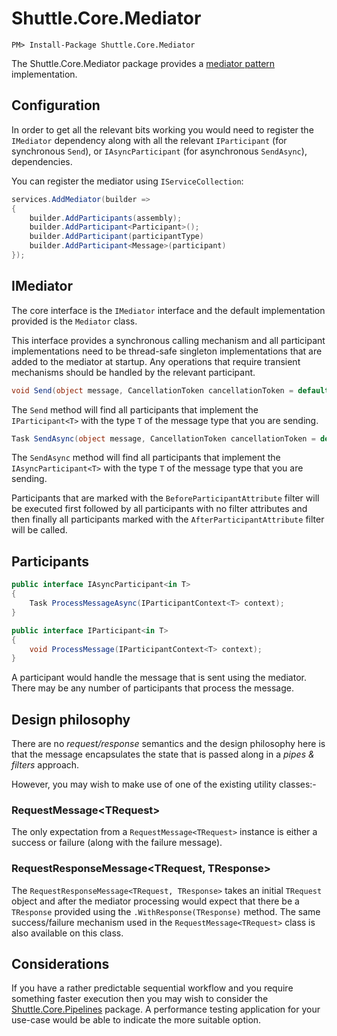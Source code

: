 # Shuttle.Core.Mediator

```
PM> Install-Package Shuttle.Core.Mediator
```

The Shuttle.Core.Mediator package provides a [mediator pattern](https://en.wikipedia.org/wiki/Mediator_pattern) implementation.

## Configuration

In order to get all the relevant bits working you would need to register the `IMediator` dependency along with all the relevant `IParticipant` (for synchronous `Send`), or `IAsyncParticipant` (for asynchronous `SendAsync`), dependencies.

You can register the mediator using `IServiceCollection`:

```c#
services.AddMediator(builder =>
{
    builder.AddParticipants(assembly);
    builder.AddParticipant<Participant>();
    builder.AddParticipant(participantType)
    builder.AddParticipant<Message>(participant)
});
```

## IMediator

The core interface is the `IMediator` interface and the default implementation provided is the `Mediator` class.

This interface provides a synchronous calling mechanism and all participant implementations need to be thread-safe singleton implementations that are added to the mediator at startup.  Any operations that require transient mechanisms should be handled by the relevant participant.

```c#
void Send(object message, CancellationToken cancellationToken = default);
```

The `Send` method will find all participants that implement the `IParticipant<T>` with the type `T` of the message type that you are sending.

```c#
Task SendAsync(object message, CancellationToken cancellationToken = default);
```

The `SendAsync` method will find all participants that implement the `IAsyncParticipant<T>` with the type `T` of the message type that you are sending.

Participants that are marked with the `BeforeParticipantAttribute` filter will be executed first followed by all participants with no filter attributes and then finally all participants marked with the `AfterParticipantAttribute` filter will be called.

## Participants

```c#
public interface IAsyncParticipant<in T>
{
    Task ProcessMessageAsync(IParticipantContext<T> context);
}

public interface IParticipant<in T>
{
    void ProcessMessage(IParticipantContext<T> context);
}
```

A participant would handle the message that is sent using the mediator.  There may be any number of participants that process the message. 

## Design philosophy

There are no *request/response* semantics and the design philosophy here is that the message encapsulates the state that is passed along in a *pipes & filters* approach.

However, you may wish to make use of one of the existing utility classes:-

### RequestMessage\<TRequest\>

The only expectation from a `RequestMessage<TRequest>` instance is either a success or failure (along with the failure message).

### RequestResponseMessage\<TRequest, TResponse\>

The `RequestResponseMessage<TRequest, TResponse>` takes an initial `TRequest` object and after the mediator processing would expect that there be a `TResponse` provided using the `.WithResponse(TResponse)` method.  The same success/failure mechanism used in the `RequestMessage<TRequest>` class is also available on this class.

## Considerations

If you have a rather predictable sequential workflow and you require something faster execution then you may wish to consider the [Shuttle.Core.Pipelines](http://shuttle.github.io/shuttle-core/shuttle-core-pipelines) package.  A performance testing application for your use-case would be able to indicate the more suitable option.
